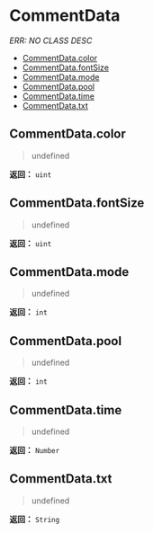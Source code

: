 # CommentData

*ERR: NO CLASS DESC*

- [CommentData.color](#CommentData.color)
- [CommentData.fontSize](#CommentData.fontSize)
- [CommentData.mode](#CommentData.mode)
- [CommentData.pool](#CommentData.pool)
- [CommentData.time](#CommentData.time)
- [CommentData.txt](#CommentData.txt)

## CommentData.color

> undefined

**返回：** `uint`

## CommentData.fontSize

> undefined

**返回：** `uint`

## CommentData.mode

> undefined

**返回：** `int`

## CommentData.pool

> undefined

**返回：** `int`

## CommentData.time

> undefined

**返回：** `Number`

## CommentData.txt

> undefined

**返回：** `String`

